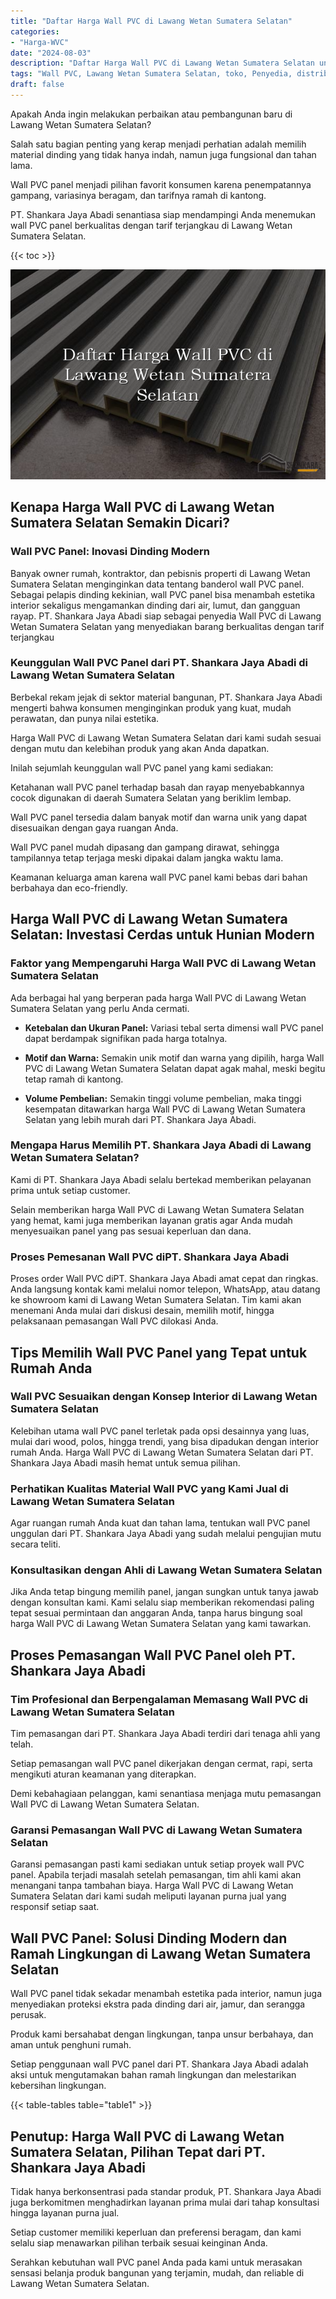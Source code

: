 ```yaml
---
title: "Daftar Harga Wall PVC di Lawang Wetan Sumatera Selatan"
categories: 
- "Harga-WVC"
date: "2024-08-03"
description: "Daftar Harga Wall PVC di Lawang Wetan Sumatera Selatan untuk tempat tinggal, kantor, dan gerai. Panel berkualitas, variasi motif, variasi warna elegan, beserta layanan instalasi oleh teknisi berpengalaman dan kepastian resmi!|Layanan distribusi Wall PVC di Lawang Wetan Sumatera Selatan untuk keperluan rumah, office, atau toko, dengan panel unggulan dan instalasi oleh tenaga ahli berpengalaman dan garansi resmi.|Solusi Wall PVC di Lawang Wetan Sumatera Selatan yang terbukti bagi hunian, perkantoran, dan toko, bersama panel berkualitas dan pemasangan oleh teknisi berpengalaman dan garansi resmi.|Penyediaan Wall PVC di Lawang Wetan Sumatera Selatan untuk tempat tinggal, office, dan ritel, beserta material terbaik dan penempatan dikerjakan oleh tim ahli, lengkap dengan jaminan resmi.}"
tags: "Wall PVC, Lawang Wetan Sumatera Selatan, toko, Penyedia, distributor"
draft: false
---
```


Apakah Anda ingin melakukan perbaikan atau pembangunan baru di Lawang Wetan Sumatera Selatan?

Salah satu bagian penting yang kerap menjadi perhatian adalah memilih material dinding yang tidak hanya indah, namun juga fungsional dan tahan lama.

Wall PVC panel menjadi pilihan favorit konsumen karena penempatannya gampang, variasinya beragam, dan tarifnya ramah di kantong.

PT. Shankara Jaya Abadi senantiasa siap mendampingi Anda menemukan wall PVC panel berkualitas dengan tarif terjangkau di Lawang Wetan Sumatera Selatan.

{{< toc >}}

![Daftar Harga Wall PVC di Lawang Wetan Sumatera Selatan](/images/Harga-WVC/Daftar-Harga-Wall-PVC-di-Lawang-Wetan-Sumatera-Selatan.png)


## Kenapa Harga Wall PVC di Lawang Wetan Sumatera Selatan Semakin Dicari?

### Wall PVC Panel: Inovasi Dinding Modern

Banyak owner rumah, kontraktor, dan pebisnis properti di Lawang Wetan Sumatera Selatan menginginkan data tentang banderol wall PVC panel. Sebagai pelapis dinding kekinian, wall PVC panel bisa menambah estetika interior sekaligus mengamankan dinding dari air, lumut, dan gangguan rayap. PT. Shankara Jaya Abadi siap sebagai penyedia Wall PVC di Lawang Wetan Sumatera Selatan yang menyediakan barang berkualitas dengan tarif terjangkau

### Keunggulan Wall PVC Panel dari PT. Shankara Jaya Abadi di Lawang Wetan Sumatera Selatan

Berbekal rekam jejak di sektor material bangunan, PT. Shankara Jaya Abadi mengerti bahwa konsumen menginginkan produk yang kuat, mudah perawatan, dan punya nilai estetika.

Harga Wall PVC di Lawang Wetan Sumatera Selatan dari kami sudah sesuai dengan mutu dan kelebihan produk yang akan Anda dapatkan.

Inilah sejumlah keunggulan wall PVC panel yang kami sediakan:

Ketahanan wall PVC panel terhadap basah dan rayap menyebabkannya cocok digunakan di daerah Sumatera Selatan yang beriklim lembap.

Wall PVC panel tersedia dalam banyak motif dan warna unik yang dapat disesuaikan dengan gaya ruangan Anda.

Wall PVC panel mudah dipasang dan gampang dirawat, sehingga tampilannya tetap terjaga meski dipakai dalam jangka waktu lama.

Keamanan keluarga aman karena wall PVC panel kami bebas dari bahan berbahaya dan eco-friendly.

## Harga Wall PVC di Lawang Wetan Sumatera Selatan: Investasi Cerdas untuk Hunian Modern

### Faktor yang Mempengaruhi Harga Wall PVC di Lawang Wetan Sumatera Selatan

Ada berbagai hal yang berperan pada harga Wall PVC di Lawang Wetan Sumatera Selatan yang perlu Anda cermati.

- **Ketebalan dan Ukuran Panel:** Variasi tebal serta dimensi wall PVC panel dapat berdampak signifikan pada harga totalnya.

- **Motif dan Warna:** Semakin unik motif dan warna yang dipilih, harga Wall PVC di Lawang Wetan Sumatera Selatan dapat agak mahal, meski begitu tetap ramah di kantong.

- **Volume Pembelian:** Semakin tinggi volume pembelian, maka tinggi kesempatan ditawarkan harga Wall PVC di Lawang Wetan Sumatera Selatan yang lebih murah dari PT. Shankara Jaya Abadi.

### Mengapa Harus Memilih PT. Shankara Jaya Abadi di Lawang Wetan Sumatera Selatan?

Kami di PT. Shankara Jaya Abadi selalu bertekad memberikan pelayanan prima untuk setiap customer.

Selain memberikan harga Wall PVC di Lawang Wetan Sumatera Selatan yang hemat, kami juga memberikan layanan gratis agar Anda mudah menyesuaikan panel yang pas sesuai keperluan dan dana.

### Proses Pemesanan Wall PVC diPT. Shankara Jaya Abadi

Proses order Wall PVC diPT. Shankara Jaya Abadi amat cepat dan ringkas. Anda langsung kontak kami melalui nomor telepon, WhatsApp, atau datang ke showroom kami di Lawang Wetan Sumatera Selatan. Tim kami akan menemani Anda mulai dari diskusi desain, memilih motif, hingga pelaksanaan pemasangan Wall PVC dilokasi Anda.

## Tips Memilih Wall PVC Panel yang Tepat untuk Rumah Anda

### Wall PVC Sesuaikan dengan Konsep Interior di Lawang Wetan Sumatera Selatan

Kelebihan utama wall PVC panel terletak pada opsi desainnya yang luas, mulai dari wood, polos, hingga trendi, yang bisa dipadukan dengan interior rumah Anda. Harga Wall PVC di Lawang Wetan Sumatera Selatan dari PT. Shankara Jaya Abadi masih hemat untuk semua pilihan.

### Perhatikan Kualitas Material Wall PVC yang Kami Jual di Lawang Wetan Sumatera Selatan

Agar ruangan rumah Anda kuat dan tahan lama, tentukan wall PVC panel unggulan dari PT. Shankara Jaya Abadi yang sudah melalui pengujian mutu secara teliti.

### Konsultasikan dengan Ahli di Lawang Wetan Sumatera Selatan

Jika Anda tetap bingung memilih panel, jangan sungkan untuk tanya jawab dengan konsultan kami. Kami selalu siap memberikan rekomendasi paling tepat sesuai permintaan dan anggaran Anda, tanpa harus bingung soal harga Wall PVC di Lawang Wetan Sumatera Selatan yang kami tawarkan.

## Proses Pemasangan Wall PVC Panel oleh PT. Shankara Jaya Abadi

### Tim Profesional dan Berpengalaman Memasang Wall PVC di Lawang Wetan Sumatera Selatan

Tim pemasangan dari PT. Shankara Jaya Abadi terdiri dari tenaga ahli yang telah.

Setiap pemasangan wall PVC panel dikerjakan dengan cermat, rapi, serta mengikuti aturan keamanan yang diterapkan.

Demi kebahagiaan pelanggan, kami senantiasa menjaga mutu pemasangan Wall PVC di Lawang Wetan Sumatera Selatan.

### Garansi Pemasangan Wall PVC di Lawang Wetan Sumatera Selatan

Garansi pemasangan pasti kami sediakan untuk setiap proyek wall PVC panel. Apabila terjadi masalah setelah pemasangan, tim ahli kami akan menangani tanpa tambahan biaya. Harga Wall PVC di Lawang Wetan Sumatera Selatan dari kami sudah meliputi layanan purna jual yang responsif setiap saat.

## Wall PVC Panel: Solusi Dinding Modern dan Ramah Lingkungan di Lawang Wetan Sumatera Selatan

Wall PVC panel tidak sekadar menambah estetika pada interior, namun juga menyediakan proteksi ekstra pada dinding dari air, jamur, dan serangga perusak.

Produk kami bersahabat dengan lingkungan, tanpa unsur berbahaya, dan aman untuk penghuni rumah.

Setiap penggunaan wall PVC panel dari PT. Shankara Jaya Abadi adalah aksi untuk mengutamakan bahan ramah lingkungan dan melestarikan kebersihan lingkungan.

{{< table-tables table="table1" >}}

## Penutup: Harga Wall PVC di Lawang Wetan Sumatera Selatan, Pilihan Tepat dari PT. Shankara Jaya Abadi

Tidak hanya berkonsentrasi pada standar produk, PT. Shankara Jaya Abadi juga berkomitmen menghadirkan layanan prima mulai dari tahap konsultasi hingga layanan purna jual.

Setiap customer memiliki keperluan dan preferensi beragam, dan kami selalu siap menawarkan pilihan terbaik sesuai keinginan Anda.

Serahkan kebutuhan wall PVC panel Anda pada kami untuk merasakan sensasi belanja produk bangunan yang terjamin, mudah, dan reliable di Lawang Wetan Sumatera Selatan.